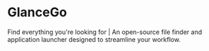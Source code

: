 # GlanceGo

Find everything you're looking for | An open-source file finder and application launcher designed to streamline your workflow.
